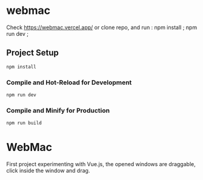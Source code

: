 # webmac
Check https://webmac.vercel.app/ or clone repo, and run : npm install ; npm run dev ; 

## Project Setup

```sh
npm install
```

### Compile and Hot-Reload for Development

```sh
npm run dev
```

### Compile and Minify for Production

```sh
npm run build
```


<h1>WebMac</h1>

<p>First project experimenting with Vue.js, the opened windows are draggable, click inside the window and drag.</p>


